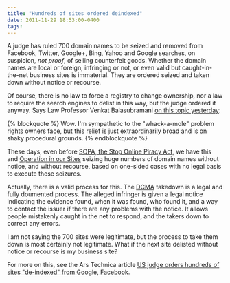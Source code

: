 ```yaml
---
title: "Hundreds of sites ordered deindexed"
date: 2011-11-29 18:53:00-0400
tags: 
---
```


A judge has ruled 700 domain names to be seized and removed from Facebook, Twitter, Google+, Bing, Yahoo and Google searches, on suspicion, *not proof*, of selling counterfeit goods.  Whether the domain names are local or foreign, infringing or not, or even valid but caught-in-the-net business sites is immaterial.  They are ordered seized and taken down without notice or recourse.

Of course, there is no law to force a registry to change ownership, nor a law to require the search engines to delist in this way, but the judge ordered it anyway. Says Law Professor Venkat Balasubramani [on this topic yesterday](http://blog.ericgoldman.org/archives/2011/11/court_oks_priva.htm):

{% blockquote %}
Wow.  I'm sympathetic to the "whack-a-mole" problem rights owners face, but this relief is just extraordinarily broad and is on shaky procedural grounds.
{% endblockquote %}

These days, even before [SOPA, the Stop Online Piracy Act](http://en.wikipedia.org/wiki/Stop_Online_Piracy_Act), we have this and [Operation in our Sites](http://en.wikipedia.org/wiki/Operation_In_Our_Sites_v._2.0) seizing huge numbers of domain names without notice, and without recourse, based on one-sided cases with no legal basis to execute these seizures.

Actually, there is a valid process for this.  The [DCMA](http://en.wikipedia.org/wiki/Digital_Millennium_Copyright_Act) takedown is a legal and fully doumented process.  The alleged infringer is given a legal notice indicating the evidence found, when it was found, who found it, and a way to contact the issuer if there are any problems with the notice. It allows people mistakenly caught in the net to respond, and the takers down to correct any errors.

I am not saying the 700 sites were legitimate, but the process to take them down is most certainly not legitimate. What if the next site delisted without notice or recourse is my business site?

For more on this, see the Ars Technica article [US judge orders hundreds of sites "de-indexed" from Google, Facebook](http://en.wikipedia.org/wiki/Digital_Millennium_Copyright_Act).
